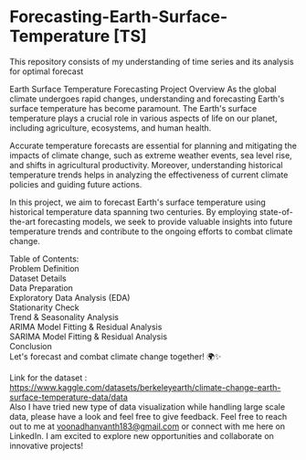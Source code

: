 # Forecasting-Earth-Surface-Temperature [TS]
This repository consists of my understanding of time series and its analysis for optimal forecast

Earth Surface Temperature Forecasting Project
Overview
As the global climate undergoes rapid changes, understanding and forecasting Earth's surface temperature has become paramount. The Earth's surface temperature plays a crucial role in various aspects of life on our planet, including agriculture, ecosystems, and human health.

Accurate temperature forecasts are essential for planning and mitigating the impacts of climate change, such as extreme weather events, sea level rise, and shifts in agricultural productivity. Moreover, understanding historical temperature trends helps in analyzing the effectiveness of current climate policies and guiding future actions.

In this project, we aim to forecast Earth's surface temperature using historical temperature data spanning two centuries. By employing state-of-the-art forecasting models, we seek to provide valuable insights into future temperature trends and contribute to the ongoing efforts to combat climate change.

Table of Contents:    
Problem Definition  
Dataset Details  
Data Preparation  
Exploratory Data Analysis (EDA)  
Stationarity Check  
Trend & Seasonality Analysis  
ARIMA Model Fitting & Residual Analysis  
SARIMA Model Fitting & Residual Analysis  
Conclusion  
Let's forecast and combat climate change together! 🌍✨  


Link for the dataset : https://www.kaggle.com/datasets/berkeleyearth/climate-change-earth-surface-temperature-data/data   
Also I have tried new type of data visualization while handling large scale data, please have a look and feel free to give feedback.
Feel free to reach out to me at voonadhanvanth183@gmail.com or connect with me here on LinkedIn. I am excited to explore new opportunities and collaborate on innovative projects!

